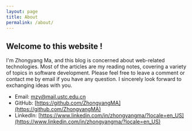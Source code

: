 ```yaml
---
layout: page
title: About
permalink: /about/
---
```


## Welcome to this website !  
I'm Zhongyang Ma, and this blog is concerned about web-related technologies. Most of the articles are my reading notes, covering a variety of topics in software development. Please feel free to leave a comment or contact me by email if you have any question. I sincerely look forward to exchanging ideas with you.  

 - Email: [mzy@mail.ustc.edu.cn](mailto:mzy@mail.ustc.edu.cn)
 - GitHub: [https://github.com/ZhongyangMA](https://github.com/ZhongyangMA)
 - LinkedIn: [https://www.linkedin.com/in/zhongyangma/?locale=en_US](https://www.linkedin.com/in/zhongyangma/?locale=en_US)
 
 